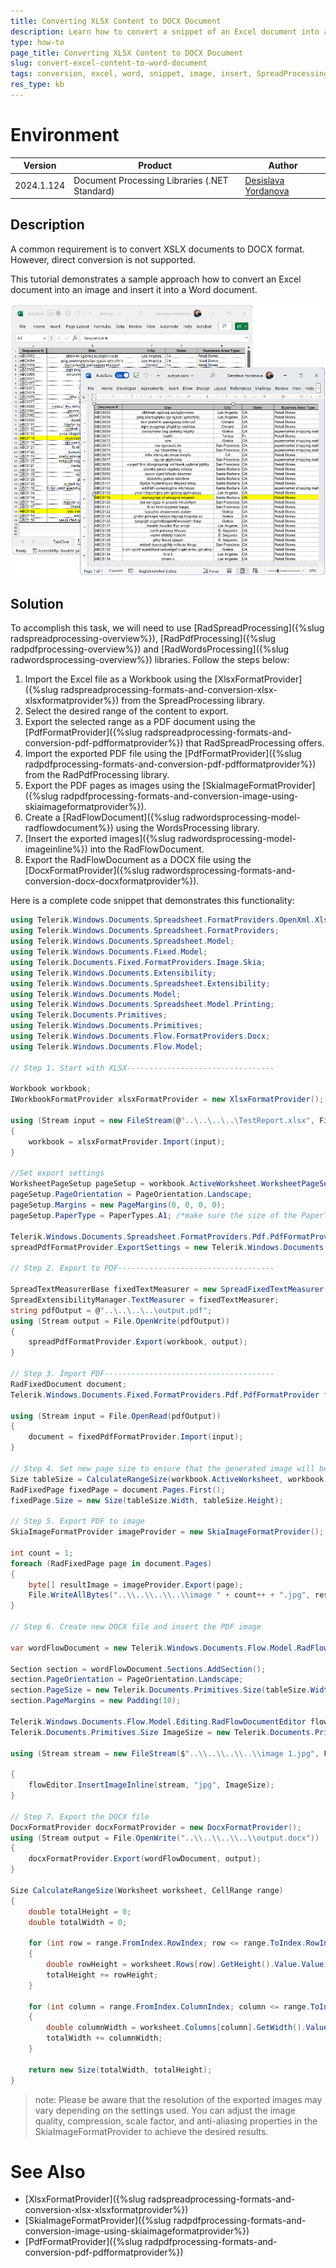 ```yaml
---
title: Converting XLSX Content to DOCX Document
description: Learn how to convert a snippet of an Excel document into an image and insert it into a Word document using RadSpreadProcessing and RadWordsProcessing libraries.
type: how-to
page_title: Converting XLSX Content to DOCX Document
slug: convert-excel-content-to-word-document
tags: conversion, excel, word, snippet, image, insert, SpreadProcessing, WordsProcessing, xlsx, docx
res_type: kb
---
```

# Environment
| Version | Product | Author | 
| --- | --- | ---- | 
| 2024.1.124 | Document Processing Libraries (.NET Standard)|[Desislava Yordanova](https://www.telerik.com/blogs/author/desislava-yordanova)| 

## Description
A common requirement is to convert XSLX documents to DOCX format. However, direct conversion is not supported.

This tutorial demonstrates a sample approach how to convert an Excel document into an image and insert it into a Word document.

![Excel to Word document](images/xlsx-to-docx.png)  

## Solution
To accomplish this task, we will need to use [RadSpreadProcessing]({%slug radspreadprocessing-overview%}), [RadPdfProcessing]({%slug radpdfprocessing-overview%}) and [RadWordsProcessing]({%slug radwordsprocessing-overview%}) libraries. Follow the steps below:

1. Import the Excel file as a Workbook using the [XlsxFormatProvider]({%slug radspreadprocessing-formats-and-conversion-xlsx-xlsxformatprovider%}) from the SpreadProcessing library.
2. Select the desired range of the content to export.
3. Export the selected range as a PDF document using the [PdfFormatProvider]({%slug radspreadprocessing-formats-and-conversion-pdf-pdfformatprovider%}) that RadSpreadProcessing offers.
4. Import the exported PDF file using the [PdfFormatProvider]({%slug radpdfprocessing-formats-and-conversion-pdf-pdfformatprovider%}) from the RadPdfProcessing library.
5. Export the PDF pages as images using the [SkiaImageFormatProvider]({%slug radpdfprocessing-formats-and-conversion-image-using-skiaimageformatprovider%}).
6. Create a [RadFlowDocument]({%slug radwordsprocessing-model-radflowdocument%}) using the WordsProcessing library.
7. [Insert the exported images]({%slug radwordsprocessing-model-imageinline%}) into the RadFlowDocument.
8. Export the RadFlowDocument as a DOCX file using the [DocxFormatProvider]({%slug radwordsprocessing-formats-and-conversion-docx-docxformatprovider%}).

Here is a complete code snippet that demonstrates this functionality:

```csharp
using Telerik.Windows.Documents.Spreadsheet.FormatProviders.OpenXml.Xlsx;
using Telerik.Windows.Documents.Spreadsheet.FormatProviders;
using Telerik.Windows.Documents.Spreadsheet.Model;
using Telerik.Windows.Documents.Fixed.Model;
using Telerik.Documents.Fixed.FormatProviders.Image.Skia;
using Telerik.Windows.Documents.Extensibility;
using Telerik.Windows.Documents.Spreadsheet.Extensibility;
using Telerik.Windows.Documents.Model;
using Telerik.Windows.Documents.Spreadsheet.Model.Printing;
using Telerik.Documents.Primitives;
using Telerik.Windows.Documents.Primitives;
using Telerik.Windows.Documents.Flow.FormatProviders.Docx;
using Telerik.Windows.Documents.Flow.Model;

// Step 1. Start with XLSX---------------------------------

Workbook workbook;
IWorkbookFormatProvider xlsxFormatProvider = new XlsxFormatProvider();

using (Stream input = new FileStream(@"..\..\..\..\TestReport.xlsx", FileMode.Open))
{
    workbook = xlsxFormatProvider.Import(input);
}

//Set export settings
WorksheetPageSetup pageSetup = workbook.ActiveWorksheet.WorksheetPageSetup;
pageSetup.PageOrientation = PageOrientation.Landscape;
pageSetup.Margins = new PageMargins(0, 0, 0, 0);
pageSetup.PaperType = PaperTypes.A1; /*make sure the size of the PaperType is bigger than the dimentions from the used range of cells*/

Telerik.Windows.Documents.Spreadsheet.FormatProviders.Pdf.PdfFormatProvider spreadPdfFormatProvider = new Telerik.Windows.Documents.Spreadsheet.FormatProviders.Pdf.PdfFormatProvider();
spreadPdfFormatProvider.ExportSettings = new Telerik.Windows.Documents.Spreadsheet.FormatProviders.Pdf.Export.PdfExportSettings(ExportWhat.ActiveSheet, true);

// Step 2. Export to PDF-----------------------------------

SpreadTextMeasurerBase fixedTextMeasurer = new SpreadFixedTextMeasurer();
SpreadExtensibilityManager.TextMeasurer = fixedTextMeasurer;
string pdfOutput = @"..\..\..\..\output.pdf";
using (Stream output = File.OpenWrite(pdfOutput))
{
    spreadPdfFormatProvider.Export(workbook, output);
}

// Step 3. Import PDF--------------------------------------
RadFixedDocument document;
Telerik.Windows.Documents.Fixed.FormatProviders.Pdf.PdfFormatProvider fixedPdfFormatProvider = new Telerik.Windows.Documents.Fixed.FormatProviders.Pdf.PdfFormatProvider();

using (Stream input = File.OpenRead(pdfOutput))
{
    document = fixedPdfFormatProvider.Import(input);
}

// Step 4. Set new page size to ensure that the generated image will be with proper size
Size tableSize = CalculateRangeSize(workbook.ActiveWorksheet, workbook.ActiveWorksheet.UsedCellRange);
RadFixedPage fixedPage = document.Pages.First();
fixedPage.Size = new Size(tableSize.Width, tableSize.Height);

// Step 5. Export PDF to image
SkiaImageFormatProvider imageProvider = new SkiaImageFormatProvider();

int count = 1;
foreach (RadFixedPage page in document.Pages)
{
    byte[] resultImage = imageProvider.Export(page);
    File.WriteAllBytes("..\\..\\..\\..\\image " + count++ + ".jpg", resultImage);
}

// Step 6. Create new DOCX file and insert the PDF image

var wordFlowDocument = new Telerik.Windows.Documents.Flow.Model.RadFlowDocument();
 
Section section = wordFlowDocument.Sections.AddSection();
section.PageOrientation = PageOrientation.Landscape;
section.PageSize = new Telerik.Documents.Primitives.Size(tableSize.Width+20, tableSize.Height+20);
section.PageMargins = new Padding(10);

Telerik.Windows.Documents.Flow.Model.Editing.RadFlowDocumentEditor flowEditor = new Telerik.Windows.Documents.Flow.Model.Editing.RadFlowDocumentEditor(wordFlowDocument);
Telerik.Documents.Primitives.Size ImageSize = new Telerik.Documents.Primitives.Size(tableSize.Width, tableSize.Height);

using (Stream stream = new FileStream($"..\\..\\..\\..\\image 1.jpg", FileMode.Open))

{
    flowEditor.InsertImageInline(stream, "jpg", ImageSize);
}

// Step 7. Export the DOCX file 
DocxFormatProvider docxFormatProvider = new DocxFormatProvider();
using (Stream output = File.OpenWrite("..\\..\\..\\..\\output.docx"))
{
    docxFormatProvider.Export(wordFlowDocument, output);
}

Size CalculateRangeSize(Worksheet worksheet, CellRange range)
{
    double totalHeight = 0;
    double totalWidth = 0;

    for (int row = range.FromIndex.RowIndex; row <= range.ToIndex.RowIndex; row++)
    {
        double rowHeight = worksheet.Rows[row].GetHeight().Value.Value;
        totalHeight += rowHeight;
    }

    for (int column = range.FromIndex.ColumnIndex; column <= range.ToIndex.ColumnIndex; column++)
    {
        double columnWidth = worksheet.Columns[column].GetWidth().Value.Value;
        totalWidth += columnWidth;
    }

    return new Size(totalWidth, totalHeight);
}
```
>note: Please be aware that the resolution of the exported images may vary depending on the settings used. You can adjust the image quality, compression, scale factor, and anti-aliasing properties in the SkiaImageFormatProvider to achieve the desired results.

# See Also
- [XlsxFormatProvider]({%slug radspreadprocessing-formats-and-conversion-xlsx-xlsxformatprovider%}) 
- [SkiaImageFormatProvider]({%slug radpdfprocessing-formats-and-conversion-image-using-skiaimageformatprovider%})
- [PdfFormatProvider]({%slug radpdfprocessing-formats-and-conversion-pdf-pdfformatprovider%})
